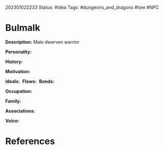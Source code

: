 202301022233
Status: #idea
Tags: #dungeons_and_dragons #lore #NPC 

# Bulmalk
**Description:** Male dwarven warrior

**Personality:** 

**History:** 

**Motivation:** 

**Ideals:** 
**Flaws:** 
**Bonds:** 

**Occupation:** 

**Family:** 

**Associations:** 

**Voice:** 



# References